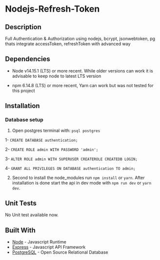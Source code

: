 # Nodejs-Refresh-Token

## Description

Full Authentication &amp; Authorization using nodejs, bcrypt, jsonwebtoken, pg thats integrate accessToken, refreshToken with advanced way

## Dependencies

- Node v14.15.1 (LTS) or more recent. While older versions can work it is advisable to keep node to latest LTS version

- npm 6.14.8 (LTS) or more recent, Yarn can work but was not tested for this project

## Installation

### Database setup

1. Open postgres terminal with: `psql postgres`

1- `CREATE DATABASE authentication;`

2- `CREATE ROLE admin WITH PASSWORD 'admin';`

3- `ALTER ROLE admin WITH SUPERUSER CREATEROLE CREATEDB LOGIN;`

4- `GRANT ALL PRIVILEGES ON DATABASE authentication TO admin;`

2. Second to install the node_modules run `npm install` or `yarn`. After installation is done start the api in dev mode with `npm run dev` or `yarn dev`.

## Unit Tests

No Unit test available now.

## Built With

- [Node](https://nodejs.org) - Javascript Runtime
- [Express](https://expressjs.com/) - Javascript API Framework
- [PostgreSQL](https://www.postgresql.org/) - Open Source Relational Database
